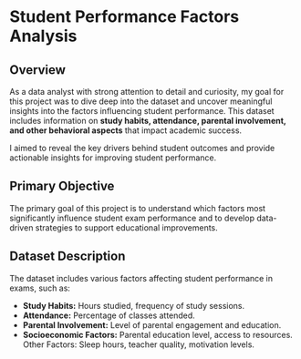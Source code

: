 # Student Performance Factors Analysis

## Overview

As a data analyst with strong attention to detail and curiosity, my goal for this project was to dive deep into the dataset and uncover meaningful insights into the factors influencing student performance. This dataset includes information on **study habits, attendance, parental involvement, and other behavioral aspects** that impact academic success.

 I aimed to reveal the key drivers behind student outcomes and provide actionable insights for improving student performance.
 
## Primary Objective

The primary goal of this project is to understand which factors most significantly influence student exam performance and to develop data-driven strategies to support educational improvements.

## Dataset Description

The dataset includes various factors affecting student performance in exams, such as:

- **Study Habits:** Hours studied, frequency of study sessions.
- **Attendance:** Percentage of classes attended.
- **Parental Involvement:** Level of parental engagement and education.
- **Socioeconomic Factors:** Parental education level, access to resources.
Other Factors: Sleep hours, teacher quality, motivation levels.


